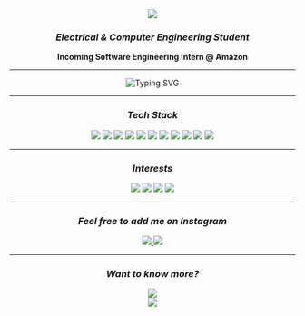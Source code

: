 <div align="center">
  <img src="https://capsule-render.vercel.app/api?type=waving&color=gradient&customColorList=6,11,20&height=200&section=header&text=Hong%20Yi%20Zhang&fontSize=60&fontAlignY=35&desc=Building%20the%20Future%20with%20AI%20and%20Engineering&descAlignY=60&descAlign=center" />
</div>

<div align="center">

### *Electrical & Computer Engineering Student*

**Incoming Software Engineering Intern @ Amazon**

---

<img src="https://readme-typing-svg.herokuapp.com?font=Space+Grotesk&size=30&duration=2500&pause=1000&color=8B5CF6&center=true&vCenter=true&width=700&height=80&lines=Hi%2C+I'm+Hong+Yi+Zhang;Software+Engineering+Intern+@+Amazon;Electrical+%26+Computer+Engineering;Check+out+my+website+below+" alt="Typing SVG" />

---

### *Tech Stack*

<img src="https://img.shields.io/badge/Python-3776AB?style=for-the-badge&logo=python&logoColor=white" />
<img src="https://img.shields.io/badge/Java-ED8B00?style=for-the-badge&logo=java&logoColor=white" />
<img src="https://img.shields.io/badge/C-00599C?style=for-the-badge&logo=c&logoColor=white" />
<img src="https://img.shields.io/badge/C++-00599C?style=for-the-badge&logo=c%2B%2B&logoColor=white" />
<img src="https://img.shields.io/badge/React-20232A?style=for-the-badge&logo=react&logoColor=61DAFB" />
<img src="https://img.shields.io/badge/MATLAB-e16737?style=for-the-badge&logo=mathworks&logoColor=white" />
<img src="https://img.shields.io/badge/Arduino-00979D?style=for-the-badge&logo=arduino&logoColor=white" />
<img src="https://img.shields.io/badge/KiCad-314CB0?style=for-the-badge&logo=kicad&logoColor=white" />
<img src="https://img.shields.io/badge/SolidWorks-0078D4?style=for-the-badge&logo=solidworks&logoColor=white" />
<img src="https://img.shields.io/badge/Machine%20Learning-FF6F00?style=for-the-badge&logo=tensorflow&logoColor=white" />
<img src="https://img.shields.io/badge/Cybersecurity-FF5722?style=for-the-badge&logo=security&logoColor=white" />

---

### *Interests*

<img src="https://img.shields.io/badge/Anime-FF69B4?style=for-the-badge&logo=crunchyroll&logoColor=white" />
<img src="https://img.shields.io/badge/Gym-FF6B35?style=for-the-badge&logo=fitness&logoColor=white" />
<img src="https://img.shields.io/badge/Hiking-4CAF50?style=for-the-badge&logo=hiking&logoColor=white" />
<img src="https://img.shields.io/badge/Photography-FF9800?style=for-the-badge&logo=camera&logoColor=white" />

---

### *Feel free to add me on Instagram*

<a href="https://www.instagram.com/hoongg_/">
  <img src="https://img.shields.io/badge/Personal-@hoongg_-E4405F?style=for-the-badge&logo=instagram&logoColor=white" />
</a>
<a href="https://www.instagram.com/yiize.clicks/">
  <img src="https://img.shields.io/badge/Photography-@yiize.clicks-E4405F?style=for-the-badge&logo=instagram&logoColor=white" />
</a>

---

### *Want to know more?* 

<a href="https://hongyizhang.vercel.app/">
  <img src="https://img.shields.io/badge/Visit_My_Website-FF6B6B?style=for-the-badge&logo=safari&logoColor=white" />
</a>

</div>

<div align="center">
  <img src="https://capsule-render.vercel.app/api?type=waving&color=gradient&customColorList=6,11,20&height=100&section=footer" />
</div>
